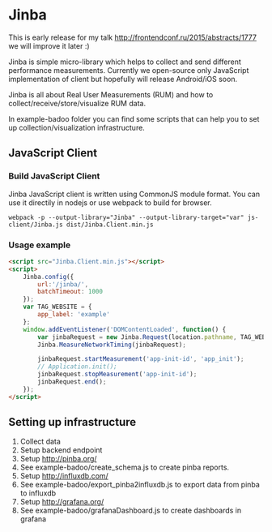 # Jinba

This is early release for my talk http://frontendconf.ru/2015/abstracts/1777 we will improve it later :)

Jinba is simple micro-library which helps to collect and send different performance measurements.
Currently we open-source only JavaScript implementation of client but hopefully will release Android/iOS soon.

Jinba is all about Real User Measurements (RUM) and how to collect/receive/store/visualize RUM data.

In example-badoo folder you can find some scripts that can help you to set up collection/visualization infrastructure.


## JavaScript Client

### Build JavaScript Client

Jinba JavaScript client is written using CommonJS module format. You can use it directily in nodejs or use webpack to build for browser.

    webpack -p --output-library="Jinba" --output-library-target="var" js-client/Jinba.js dist/Jinba.Client.min.js

### Usage example
```html
<script src="Jinba.Client.min.js"></script>
<script>
    Jinba.config({
        url:'/jinba/',
        batchTimeout: 1000
    });
    var TAG_WEBSITE = {
        app_label: 'example'
    };
    window.addEventListener('DOMContentLoaded', function() {
        var jinbaRequest = new Jinba.Request(location.pathname, TAG_WEBSITE);
        Jinba.MeasureNetworkTiming(jinbaRequest);

        jinbaRequest.startMeasurement('app-init-id', 'app_init');
        // Application.init();
        jinbaRequest.stopMeasurement('app-init-id');
        jinbaRequest.end();
    });
</script>
```


## Setting up infrastructure

1. Collect data
2. Setup backend endpoint
3. Setup http://pinba.org/
4. See example-badoo/create_schema.js to create pinba reports.
5. Setup http://influxdb.com/
6. See example-badoo/export_pinba2influxdb.js to export data from pinba to influxdb
7. Setup http://grafana.org/
8. See example-badoo/grafanaDashboard.js to create dashboards in grafana